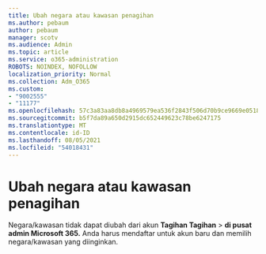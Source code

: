 ```yaml
---
title: Ubah negara atau kawasan penagihan
ms.author: pebaum
author: pebaum
manager: scotv
ms.audience: Admin
ms.topic: article
ms.service: o365-administration
ROBOTS: NOINDEX, NOFOLLOW
localization_priority: Normal
ms.collection: Adm_O365
ms.custom:
- "9002555"
- "11177"
ms.openlocfilehash: 57c3a83aa8db8a4969579ea536f2843f506d70b9ce9669e0518ebd6f6e98acbb
ms.sourcegitcommit: b5f7da89a650d2915dc652449623c78be6247175
ms.translationtype: MT
ms.contentlocale: id-ID
ms.lasthandoff: 08/05/2021
ms.locfileid: "54018431"
---
```

# <a name="change-billing-country-or-region"></a>Ubah negara atau kawasan penagihan

Negara/kawasan tidak dapat diubah dari akun **Tagihan Tagihan**  >  **di pusat admin Microsoft 365.** Anda harus mendaftar untuk akun baru dan memilih negara/kawasan yang diinginkan. 